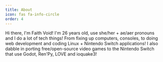```yaml
---
title: About
icon: fas fa-info-circle
order: 4
---
```


Hi there, I'm Faith Void! I'm 26 years old, use she/her + ae/aer pronouns and I do a lot of tech things! From fixing up computers, consoles, to doing web development and coding Linux + Nintendo Switch applications! I also dabble in porting free/open-source video games to the Nintendo Switch that use Godot, Ren'Py, LOVE and ioquake3! 
